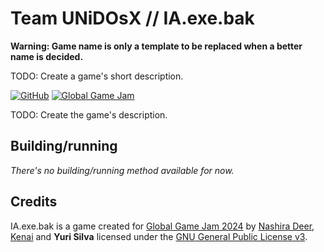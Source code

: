 # Team UNiDOsX // IA.exe.bak

**Warning: Game name is only a template to be replaced when a better name is decided.**

TODO: Create a game's short description.

[![GitHub](https://img.shields.io/github/v/release/nashiradeer/ggj24-game%20?style=for-the-badge&logo=github&logoColor=%23fff&label=GitHub&labelColor=%23181717&color=%23181717)](https://github.com/nashiradeer/ggj24-game/releases)
[![Global Game Jam](https://img.shields.io/badge/Global%20Game%20Jam-005ea2?style=for-the-badge&labelColor=%23fff)
](https://globalgamejam.org/)

TODO: Create the game's description.

## Building/running

*There's no building/running method available for now.*

## Credits

IA.exe.bak is a game created for [Global Game Jam 2024](https://globalgamejam.org/) by [Nashira Deer](https://github.com/nashiradeer), [Kenai](https://www.youtube.com/channel/UCSVBOHIBoWjkU-rzGc9_wtQ) and **Yuri Silva** licensed under the [GNU General Public License v3](https://github.com/nashiradeer/ggj24-game/blob/main/LICENSE.txt).
